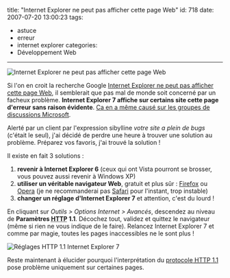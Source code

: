 title: "Internet Explorer ne peut pas afficher cette page Web"
id: 718
date: 2007-07-20 13:00:23
tags:
- astuce
- erreur
- internet explorer
categories:
- Développement Web
---

![Internet Explorer ne peut pas afficher cette page Web](/images/2007/07/internet-explorer-ne-peut-pas-afficher-cette-page-web.png)

Si l'on en croit la recherche Google [Internet Explorer ne peut pas afficher cette page Web](http://www.google.fr/search?q=probl%C3%A8me+%22Internet+Explorer+ne+peut+pas+afficher+cette+page+Web%22), il semblerait que pas mal de monde soit concerné par un facheux problème. **Internet Explorer 7 affiche sur certains site cette page d'erreur sans raison évidente**. [Ca en a même causé sur les groupes de discussions Microsoft](http://www.microsoft.com/communities/newsgroups/list/en-us/default.aspx?dg=microsoft.public.fr.ie7&tid=57f02485-74c9-4ddb-ad28-5c4b7df4c922&p=1).

Alerté par un client par l'expression sibylline <cite>votre site a plein de bugs</cite> (c'était le seul), j'ai décidé de perdre une heure à trouver une solution au problème. Préparez vos favoris, j'ai trouvé la solution !
<!--more-->
Il existe en fait 3 solutions :

1.  **revenir à Internet Explorer 6** (ceux qui ont Vista pourront se brosser, vous pouvez aussi revenir à Windows XP)
2.  **utiliser un véritable navigateur Web**, gratuit et plus sûr : [Firefox](http://www.mozilla-europe.org/fr/) ou [Opera](http://www.opera.com/) (je ne recommanderai pas [Safari](http://www.apple.com/fr/safari/) pour l'instant, trop instable)
3.  **changer un réglage d'Internet Explorer 7** et attention, c'est du lourd !

En cliquant sur _Outils > Options Internet > Avancés_, descendez au niveau de **Paramètres <abbr title="Hypertext Transfer Protocol">HTTP</abbr> 1.1**. Décochez tout, validez et quittez le navigateur (même si rien ne vous indique de le faire). Relancez Internet Explorer 7 et comme par magie, toutes les pages inaccessibles ne le sont plus !

![Réglages HTTP 1.1 Internet Explorer 7](/images/2007/07/internet-explorer-reglages-http.png)

Reste maintenant à élucider pourquoi l'interprétation du [protocole <abbr title="Hypertext Transfer Protocol">HTTP</abbr> 1.1](http://fr.wikipedia.org/wiki/Hypertext_Transfer_Protocol#HTTP_1.1) pose problème uniquement sur certaines pages.